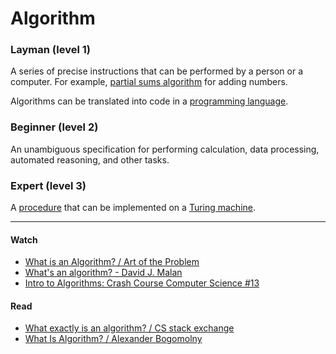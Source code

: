 # Algorithm

### Layman (level 1)

A series of precise instructions that can be performed by a person or a computer. For example, [partial sums algorithm](http://everydaymath.uchicago.edu/teaching-topics/computation/add-partial-sums.html) for adding numbers.

Algorithms can be translated into code in a [programming language]("/p/programming-language").

### Beginner (level 2)

An unambiguous specification for performing calculation, data processing, automated reasoning, and other tasks.

### Expert (level 3)

A [procedure]("/p/procedure") that can be implemented on a [Turing machine]("/t/turing-machine").

---

#### Watch

- [What is an Algorithm? / Art of the Problem](https://www.youtube.com/watch?v=AVScy7YsKM0)
- [What's an algorithm? - David J. Malan](https://www.youtube.com/watch?v=6hfOvs8pY1k)
- [Intro to Algorithms: Crash Course Computer Science #13](https://www.youtube.com/watch?v=rL8X2mlNHPM)

#### Read

- [What exactly is an algorithm? / CS stack exchange](https://cs.stackexchange.com/questions/31932/what-exactly-is-an-algorithm)
- [What Is Algorithm? / Alexander Bogomolny](https://www.cut-the-knot.org/WhatIs/WhatIsAlgorithm.shtml)
